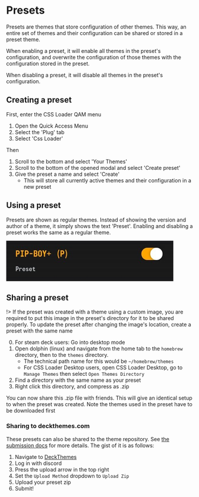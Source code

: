 # Presets

Presets are themes that store configuration of other themes. This way, an entire set of themes and their configuration can be shared or stored in a preset theme.

When enabling a preset, it will enable all themes in the preset's configuration, and overwrite the configuration of those themes with the configuration stored in the preset.

When disabling a preset, it will disable all themes in the preset's configuration.

## Creating a preset

First, enter the CSS Loader QAM menu
1. Open the Quick Access Menu
2. Select the 'Plug' tab
3. Select 'Css Loader'

Then
1. Scroll to the bottom and select 'Your Themes'
2. Scroll to the bottom of the opened modal and select 'Create preset'
3. Give the preset a name and select 'Create'
    - This will store all currently active themes and their configuration in a new preset

## Using a preset

Presets are shown as regular themes. Instead of showing the version and author of a theme, it simply shows the text 'Preset'. Enabling and disabling a preset works the same as a regular theme.

![PresetTheme](img/preset.jpg)

## Sharing a preset

!> If the preset was created with a theme using a custom image, you are required to put this image in the preset's directory for it to be shared properly. To update the preset after changing the image's location, create a preset with the same name

0. For steam deck users: Go into desktop mode
1. Open dolphin (linux) and navigate from the home tab to the `homebrew` directory, then to the `themes` directory. 
    - The technical path name for this would be `~/homebrew/themes`
    - For CSS Loader Desktop users, open CSS Loader Desktop, go to `Manage Themes` then select `Open Themes Directory`
2. Find a directory with the same name as your preset
3. Right click this directory, and compress as .zip

You can now share this .zip file with friends. This will give an identical setup to when the preset was created. Note the themes used in the preset have to be downloaded first

### Sharing to deckthemes.com
These presets can also be shared to the theme repository. See [the submission docs](/Submission.md#zip) for more details. The gist of it is as follows:

1. Navigate to [DeckThemes](https://deckthemes.com/submit)
2. Log in with discord
3. Press the upload arrow in the top right
4. Set the `Upload Method` dropdown to `Upload Zip`
5. Upload your preset zip
6. Submit!